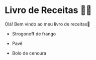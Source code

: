# Livro de Receitas :man_cook:

Olá! Bem vindo ao meu livro de receitas:wave:

- Strogonoff de frango

- Pavê
- Bolo de cenoura

